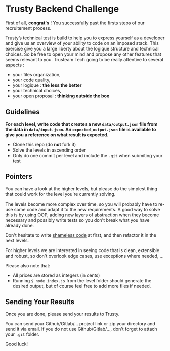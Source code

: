 # Trusty Backend Challenge

First of all, **congrat's** ! You successfully past the firsts steps of our recruitement process. 

Trusty’s technical test is build to help you to express yourself as a developer and give us an overview of your ability to code on an imposed stack. This exercise give you a large liberty about the logique structure and technical choices. So be free to open your mind and propose any other features that seems relevant to you. Trusteam Tech going to be really attentive to several aspects :
- your files organization,
- your code quality,
- your logique :  **the less the better**
- your technical choices,
- your open proposal : **thinking outside the box**


## Guidelines

**For each level, write code that creates a new `data/output.json` file from the data in `data/input.json`.
An `expected_output.json` file is available to give you a reference on what result is expected.**

- Clone this repo (do **not** fork it)
- Solve the levels in ascending order
- Only do one commit per level and include the `.git` when submiting your test

## Pointers

You can have a look at the higher levels, but please do the simplest thing that could work for the level you're currently solving.

The levels become more complex over time, so you will probably have to re-use some code and adapt it to the new requirements.
A good way to solve this is by using OOP, adding new layers of abstraction when they become necessary and possibly write tests so you don't break what you have already done.

Don't hesitate to write [shameless code](http://red-badger.com/blog/2014/08/20/i-spent-3-days-with-sandi-metz-heres-what-i-learned/) at first, and then refactor it in the next levels.

For higher levels we are interested in seeing code that is clean, extensible and robust, so don't overlook edge cases, use exceptions where needed, ...

Please also note that:

- All prices are stored as integers (in cents)
- Running `$ node index.js` from the level folder should generate the desired output, but of course feel free to add more files if needed.

## Sending Your Results

Once you are done, please send your results to Trusty.

You can send your Github/Gitlab/... project link or zip your directory and send it via email.
If you do not use Github/Gitlab/..., don't forget to attach your `.git` folder.

Good luck!